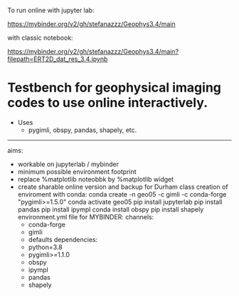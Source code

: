 To run online with jupyter lab:

https://mybinder.org/v2/gh/stefanazzz/Geophys3.4/main

with classic notebook:

https://mybinder.org/v2/gh/stefanazzz/Geophys3.4/main?filepath=ERT2D_dat_res_3.4.ipynb

# Testbench for geophysical imaging codes to use online interactively.
- Uses
   - pygimli, obspy, pandas, shapely, etc.
-----------------------------------------------------------
aims:
- workable on jupyterlab / mybinder
- minimum possible environment footprint
- replace %matplotlib noteobbk by %matplotlib widget
- create sharable online version and backup for Durham class
creation of enviroment with conda:
   conda create -n geo05 -c gimli -c conda-forge "pygimli>=1.5.0"
   conda activate geo05
   pip install jupyterlab
   pip install pandas
   pip install ipympl
   conda install obspy
   pip install shapely
environment.yml file for MYBINDER:
channels:
  - conda-forge
  - gimli
  - defaults
dependencies:
  - python=3.8
  - pygimli>=1.1.0
  - obspy
  - ipympl
  - pandas
  - shapely
